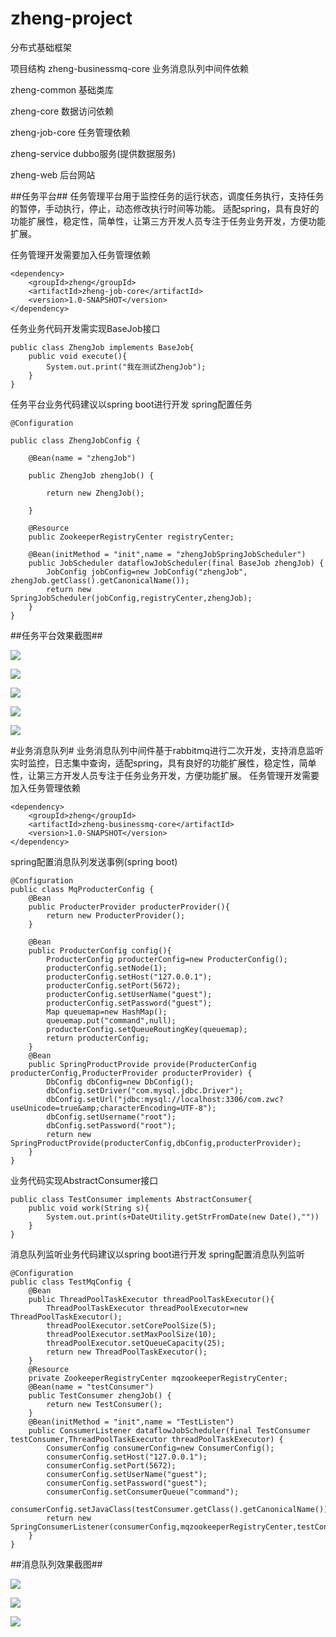 # zheng-project
分布式基础框架

项目结构
zheng-businessmq-core  业务消息队列中间件依赖

zheng-common    基础类库

zheng-core      数据访问依赖

zheng-job-core  任务管理依赖

zheng-service   dubbo服务(提供数据服务)

zheng-web       后台网站

##任务平台##
任务管理平台用于监控任务的运行状态，调度任务执行，支持任务的暂停，手动执行，停止，动态修改执行时间等功能。
适配spring，具有良好的功能扩展性，稳定性，简单性，让第三方开发人员专注于任务业务开发，方便功能扩展。

任务管理开发需要加入任务管理依赖
```
<dependency>
    <groupId>zheng</groupId>
    <artifactId>zheng-job-core</artifactId>
    <version>1.0-SNAPSHOT</version>
</dependency>
```

任务业务代码开发需实现BaseJob接口

```
public class ZhengJob implements BaseJob{
	public void execute(){
		System.out.print("我在测试ZhengJob");
	}
}
```

任务平台业务代码建议以spring boot进行开发
spring配置任务
```
@Configuration

public class ZhengJobConfig {

    @Bean(name = "zhengJob")

    public ZhengJob zhengJob() {

        return new ZhengJob();

    }

    @Resource
    public ZookeeperRegistryCenter registryCenter;

    @Bean(initMethod = "init",name = "zhengJobSpringJobScheduler")
    public JobScheduler dataflowJobScheduler(final BaseJob zhengJob) {
        JobConfig jobConfig=new JobConfig("zhengJob", zhengJob.getClass().getCanonicalName());
        return new SpringJobScheduler(jobConfig,registryCenter,zhengJob);
    }
}
```
##任务平台效果截图##

<p>
    <img src="https://github.com/zwc00zwc/zheng-project/blob/master/doc/4.png" style="float:none;"/>
</p>
<p>
    <img src="https://github.com/zwc00zwc/zheng-project/blob/master/doc/1.png" style="float:none;"/>
</p>
<p>
    <img src="https://github.com/zwc00zwc/zheng-project/blob/master/doc/2.png" style="float:none;"/>
</p>
<p>
    <img src="https://github.com/zwc00zwc/zheng-project/blob/master/doc/3.png" style="float:none;"/>
</p>
<p>
    <img src="https://github.com/zwc00zwc/zheng-project/blob/master/doc/5.png" style="float:none;"/>
</p>


#业务消息队列#
业务消息队列中间件基于rabbitmq进行二次开发，支持消息监听实时监控，日志集中查询，适配spring，具有良好的功能扩展性，稳定性，简单性，让第三方开发人员专注于任务业务开发，方便功能扩展。
任务管理开发需要加入任务管理依赖
```
<dependency>
    <groupId>zheng</groupId>
    <artifactId>zheng-businessmq-core</artifactId>
    <version>1.0-SNAPSHOT</version>
</dependency>
```

spring配置消息队列发送事例(spring boot)
```
@Configuration
public class MqProducterConfig {
    @Bean
    public ProducterProvider producterProvider(){
        return new ProducterProvider();
    }

    @Bean
    public ProducterConfig config(){
        ProducterConfig producterConfig=new ProducterConfig();
        producterConfig.setNode(1);
        producterConfig.setHost("127.0.0.1");
        producterConfig.setPort(5672);
        producterConfig.setUserName("guest");
        producterConfig.setPassword("guest");
        Map queuemap=new HashMap();
        queuemap.put("command",null);
        producterConfig.setQueueRoutingKey(queuemap);
        return producterConfig;
    }
    @Bean
    public SpringProductProvide provide(ProducterConfig producterConfig,ProducterProvider producterProvider) {
        DbConfig dbConfig=new DbConfig();
        dbConfig.setDriver("com.mysql.jdbc.Driver");
        dbConfig.setUrl("jdbc:mysql://localhost:3306/com.zwc?useUnicode=true&amp;characterEncoding=UTF-8");
        dbConfig.setUsername("root");
        dbConfig.setPassword("root");
        return new SpringProductProvide(producterConfig,dbConfig,producterProvider);
    }
}

```


业务代码实现AbstractConsumer接口
```
public class TestConsumer implements AbstractConsumer{
    public void work(String s){
        System.out.print(s+DateUtility.getStrFromDate(new Date(),""))
    }
}
```

消息队列监听业务代码建议以spring boot进行开发
spring配置消息队列监听
```
@Configuration
public class TestMqConfig {
    @Bean
    public ThreadPoolTaskExecutor threadPoolTaskExecutor(){
        ThreadPoolTaskExecutor threadPoolExecutor=new ThreadPoolTaskExecutor();
        threadPoolExecutor.setCorePoolSize(5);
        threadPoolExecutor.setMaxPoolSize(10);
        threadPoolExecutor.setQueueCapacity(25);
        return new ThreadPoolTaskExecutor();
    }
    @Resource
    private ZookeeperRegistryCenter mqzookeeperRegistryCenter;
    @Bean(name = "testConsumer")
    public TestConsumer zhengJob() {
        return new TestConsumer();
    }
    @Bean(initMethod = "init",name = "TestListen")
    public ConsumerListener dataflowJobScheduler(final TestConsumer testConsumer,ThreadPoolTaskExecutor threadPoolTaskExecutor) {
        ConsumerConfig consumerConfig=new ConsumerConfig();
        consumerConfig.setHost("127.0.0.1");
        consumerConfig.setPort(5672);
        consumerConfig.setUserName("guest");
        consumerConfig.setPassword("guest");
        consumerConfig.setConsumerQueue("command");
        consumerConfig.setJavaClass(testConsumer.getClass().getCanonicalName());
        return new SpringConsumerListener(consumerConfig,mqzookeeperRegistryCenter,testConsumer,threadPoolTaskExecutor);
    }    
}
```

##消息队列效果截图##

<p>
    <img src="https://github.com/zwc00zwc/zheng-project/blob/master/doc/6.png" style="float:none;"/>
</p>
<p>
    <img src="https://github.com/zwc00zwc/zheng-project/blob/master/doc/7.png" style="float:none;"/>
</p>
<p>
    <img src="https://github.com/zwc00zwc/zheng-project/blob/master/doc/8.png" style="float:none;"/>
</p>